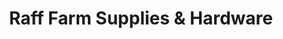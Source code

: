 ---
title: "Raff Farm Supplies & Hardware"
url: /clifton/raff-farm-supplies-und-hardware/
shop: Eisenwaren
---